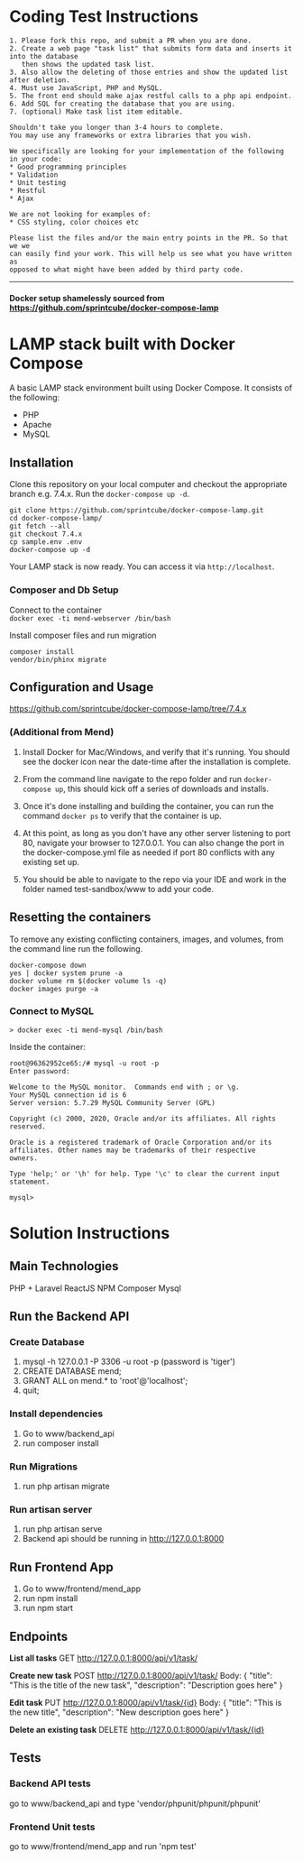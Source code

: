 # Coding Test Instructions

```
1. Please fork this repo, and submit a PR when you are done.
2. Create a web page "task list" that submits form data and inserts it into the database 
   then shows the updated task list. 
3. Also allow the deleting of those entries and show the updated list after deletion.
4. Must use JavaScript, PHP and MySQL.
5. The front end should make ajax restful calls to a php api endpoint.
6. Add SQL for creating the database that you are using.
7. (optional) Make task list item editable.

Shouldn't take you longer than 3-4 hours to complete.
You may use any frameworks or extra libraries that you wish. 

We specifically are looking for your implementation of the following in your code:
* Good programming principles
* Validation
* Unit testing
* Restful 
* Ajax

We are not looking for examples of:
* CSS styling, color choices etc

Please list the files and/or the main entry points in the PR. So that we we 
can easily find your work. This will help us see what you have written as 
opposed to what might have been added by third party code.
```

--------

#### Docker setup shamelessly sourced from https://github.com/sprintcube/docker-compose-lamp

# LAMP stack built with Docker Compose

A basic LAMP stack environment built using Docker Compose. It consists of the following:

* PHP
* Apache
* MySQL

## Installation

Clone this repository on your local computer and checkout the appropriate branch e.g. 7.4.x. 
Run the `docker-compose up -d`.

```shell
git clone https://github.com/sprintcube/docker-compose-lamp.git
cd docker-compose-lamp/
git fetch --all
git checkout 7.4.x
cp sample.env .env
docker-compose up -d
```

Your LAMP stack is now ready. You can access it via `http://localhost`.

### Composer and Db Setup

Connect to the container  
`docker exec -ti mend-webserver /bin/bash`

Install composer files and run migration
```
composer install
vendor/bin/phinx migrate
```

## Configuration and Usage

https://github.com/sprintcube/docker-compose-lamp/tree/7.4.x

### (Additional from Mend) 

1. Install Docker for Mac/Windows, and verify that it's running. You should see the docker icon near the date-time after the installation is complete.

2. From the command line navigate to the repo folder and run `docker-compose up`, this should kick off a series of downloads and installs.

3. Once it's done installing and building the container, you can run the command `docker ps` to verify that the container is up.

4. At this point, as long as you don't have any other server listening to port 80, navigate your browser to 127.0.0.1. You can also change the port in the docker-compose.yml file as needed if port 80 conflicts with any existing set up.

5. You should be able to navigate to the repo via your IDE and work in the folder named test-sandbox/www to add your code.

## Resetting the containers
To remove any existing conflicting containers, images, and volumes, from the command line run the following.

```
docker-compose down
yes | docker system prune -a
docker volume rm $(docker volume ls -q)
docker images purge -a
```


### Connect to MySQL

```
> docker exec -ti mend-mysql /bin/bash
```
Inside the container:
```
root@96362952ce65:/# mysql -u root -p 
Enter password: 

Welcome to the MySQL monitor.  Commands end with ; or \g.
Your MySQL connection id is 6
Server version: 5.7.29 MySQL Community Server (GPL)

Copyright (c) 2000, 2020, Oracle and/or its affiliates. All rights reserved.

Oracle is a registered trademark of Oracle Corporation and/or its
affiliates. Other names may be trademarks of their respective
owners.

Type 'help;' or '\h' for help. Type '\c' to clear the current input statement.

mysql>
```

# Solution Instructions

## Main Technologies

PHP + Laravel
ReactJS
NPM
Composer
Mysql

## Run the Backend API

### Create Database

1. mysql -h 127.0.0.1 -P 3306 -u root -p (password is 'tiger')
2. CREATE DATABASE mend;
3. GRANT ALL on mend.* to 'root'@'localhost';
5. quit;

### Install dependencies

1. Go to www/backend_api
2. run composer install

### Run Migrations

1. run php artisan migrate

### Run artisan server

1. run php artisan serve
2. Backend api should be running in http://127.0.0.1:8000

## Run Frontend App

1. Go to www/frontend/mend_app
2. run npm install
3. run npm start

## Endpoints

**List all tasks**
GET http://127.0.0.1:8000/api/v1/task/

**Create new task**
POST http://127.0.0.1:8000/api/v1/task/
Body:
{
	"title": "This is the title of the new task",
	"description": "Description goes here"
}

**Edit task**
PUT http://127.0.0.1:8000/api/v1/task/{id}
Body:
{
	"title": "This is the new title",
	"description": "New description goes here"
}

**Delete an existing task**
DELETE http://127.0.0.1:8000/api/v1/task/{id}


## Tests

### Backend API tests

go to www/backend_api and type 'vendor/phpunit/phpunit/phpunit'

### Frontend Unit tests

go to www/frontend/mend_app and run 'npm test' 